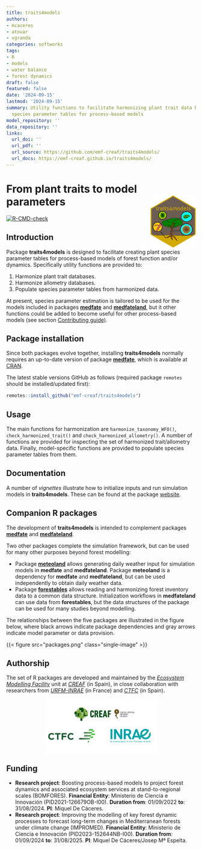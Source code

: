 ```yaml
---
title: traits4models
authors:
- mcaceres
- atovar
- vgranda
categories: softworks
tags:
- R
- models
- water balance
- forest dynamics
draft: false
featured: false
date: '2024-09-15'
lastmod: '2024-09-15'
summary: Utility functions to facilitate harmonizing plant trait data bases and defining
  species parameter tables for process-based models
model_repository: ''
data_repository: ''
links:
  url_doi: ''
  url_pdf: ''
  url_source: https://github.com/emf-creaf/traits4models/
  url_docs: https://emf-creaf.github.io/traits4models/
---
```

# From plant traits to model parameters <a href="https://emf-creaf.github.io/traits4models/"><img src="logo.png" align="right" height="139" alt="traits4models website" /></a>

<!-- badges: start -->
[![R-CMD-check](https://github.com/emf-creaf/traits4models/actions/workflows/R-CMD-check.yaml/badge.svg)](https://github.com/emf-creaf/traits4models/actions/workflows/R-CMD-check.yaml)
<!-- badges: end -->

## Introduction

Package **traits4models** is designed to facilitate creating plant
species parameter tables for process-based models of forest function
and/or dynamics. Specifically utility functions are provided to:

1.  Harmonize plant trait databases.
2.  Harmonize allometry databases.
3.  Populate species parameter tables from harmonized data.

At present, species parameter estimation is tailored to be used for the
models included in packages
[**medfate**](https://emf-creaf.github.io/medfate) and
[**medfateland**](https://emf-creaf.github.io/medfateland), but it other
functions could be added to become useful for other process-based models
(see section [Contributing
guide](https://emf-creaf.github.io/traits4models/CONTRIBUTING.html)).

## Package installation

Since both packages evolve together, installing **traits4models**
normally requires an up-to-date version of package
[**medfate**](https://emf-creaf.github.io/medfate), which is available
at [CRAN](https://cran.r-project.org/package=medfate).

The latest stable versions GitHub as follows (required package `remotes`
should be installed/updated first):

``` r
remotes::install_github("emf-creaf/traits4models")
```

## Usage

The main functions for harmonization are `harmonize_taxonomy_WFO()`,
`check_harmonized_trait()` and `check_harmonized_allometry()`. A number
of functions are provided for inspecting the set of harmonized
trait/allometry data. Finally, model-specific functions are provided to
populate species parameter tables from them.

## Documentation

A number of *vignettes* illustrate how to initialize inputs and run
simulation models in **traits4models**. These can be found at the
package [website](https://emf-creaf.github.io/traits4models/).

## Companion R packages

The development of **traits4models** is intended to complement packages
[**medfate**](https://emf-creaf.github.io/medfate) and
[**medfateland**](https://emf-creaf.github.io/medfateland).

Two other packages complete the simulation framework, but can be used
for many other purposes beyond forest modelling:

  - Package [**meteoland**](https://emf-creaf.github.io/meteoland)
    allows generating daily weather input for simulation models in
    **medfate** and **medfateland**. Package **meteoland** is a
    dependency for **medfate** and **medfateland**, but can be used
    independently to obtain daily weather data.
  - Package [**forestables**](https://emf-creaf.github.io/forestables)
    allows reading and harmonizing forest inventory data to a common
    data structure. Initialization workflows in **medfateland** can use
    data from **forestables**, but the data structures of the package
    can be used for many studies beyond modelling.

The relationships between the five packages are illustrated in the
figure below, where black arrows indicate package dependencies and gray
arrows indicate model parameter or data provision.

{{< figure src="packages.png" class="single-image" >}}

## Authorship

The set of R packages are developed and maintained by the [*Ecosystem
Modelling Facility*](https://emf.creaf.cat) unit at
[*CREAF*](https://www.creaf.cat/) (in Spain), in close collaboration
with researchers from
[*URFM-INRAE*](https://www6.paca.inrae.fr/ecologie_des_forets_mediterraneennes/)
(in France) and [*CTFC*](https://www.ctfc.cat/) (in Spain).

<img src="institution_logos.png" width="60%" style="display: block; margin: auto;" />

## Funding

  - **Research project**: Boosting process-based models to project
    forest dynamics and associated ecosystem services at
    stand-to-regional scales (BOMFORES). **Financial Entity**:
    Ministerio de Ciencia e Innovación (PID2021-126679OB-I00).
    **Duration from**: 01/09/2022 **to**: 31/08/2024. **PI**: Miquel De
    Cáceres.
  - **Research project**: Improving the modelling of key forest dynamic
    processes to forecast long-term changes in Mediterranean forests
    under climate change (IMPROMED). **Financial Entity**: Ministerio de
    Ciencia e Innovación (PID2023-152644NB-I00). **Duration from**:
    01/09/2024 **to**: 31/08/2025. **PI**: Miquel De Cáceres/Josep Mª
    Espelta.
